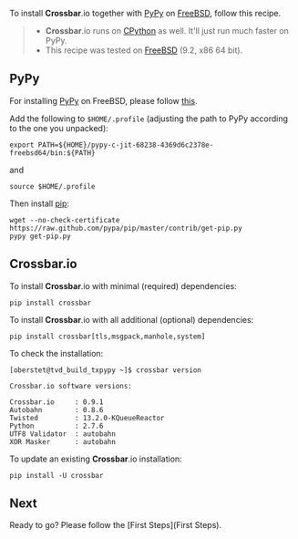 To install **Crossbar**.io together with [PyPy](http://pypy.org/) on [FreeBSD](http://www.freebsd.org/), follow this recipe.

> * **Crossbar**.io runs on [CPython](https://www.python.org/) as well. It'll just run much faster on PyPy.
> * This recipe was tested on [FreeBSD](http://www.freebsd.org/) (9.2, x86 64 bit).

## PyPy

For installing [PyPy](http://pypy.org/) on FreeBSD, please follow [this](http://tavendo.com/blog/post/pypy-on-freebsd-nightlies/).

Add the following to `$HOME/.profile` (adjusting the path to PyPy according to the one you unpacked):

```
export PATH=${HOME}/pypy-c-jit-68238-4369d6c2378e-freebsd64/bin:${PATH}
```

and

```
source $HOME/.profile
```

Then install [pip](http://pip.readthedocs.org/en/latest/installing.html):

```
wget --no-check-certificate https://raw.github.com/pypa/pip/master/contrib/get-pip.py
pypy get-pip.py
```

## Crossbar.io

To install **Crossbar**.io with minimal (required) dependencies:

```console
pip install crossbar
```

To install **Crossbar**.io with all additional (optional) dependencies:

```console
pip install crossbar[tls,msgpack,manhole,system]
```

To check the installation:

```console
[oberstet@tvd_build_txpypy ~]$ crossbar version

Crossbar.io software versions:

Crossbar.io     : 0.9.1
Autobahn        : 0.8.6
Twisted         : 13.2.0-KQueueReactor
Python          : 2.7.6
UTF8 Validator  : autobahn
XOR Masker      : autobahn
```

To update an existing **Crossbar**.io installation:

```
pip install -U crossbar
```

## Next

Ready to go? Please follow the [First Steps](First Steps).



